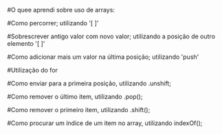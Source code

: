#O quee aprendi sobre uso de arrays:

#Como percorrer; utilizando '[ ]'

#Sobrescrever antigo valor com novo valor; utilizando a posição de outro elemento '[ ]'

#Como adicionar mais um valor na última posição; utilizando 'push'

#Utilização do for

#Como enviar para a primeira posição, utilizando .unshift;

#Como remover o último item, utilizando .pop();

#Como remover o primeiro item, utilizando .shift();

#Como procurar um índice de um item no array, utilizando indexOf();

